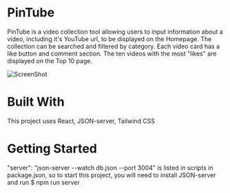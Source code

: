 # PinTube
PinTube is a video collection tool allowing users to input information about a video, including it's YouTube url, to be displayed on the Homepage. The collection can be searched and filtered by category. Each video card has a like button and comment section. The ten videos with the most "likes" are displayed on the Top 10 page.

![ScreenShot](/images/screenshot.png)

# Built With
This project uses React, JSON-server, Tailwind CSS

# Getting Started
"server": "json-server --watch db.json --port 3004" is listed in scripts in package.json, so to start this project, you will need to install JSON-server and run 
$ npm run server
